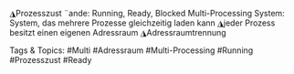 ◮Prozesszust ¨ande: Running, Ready, Blocked
Multi-Processing System:
System, das mehrere Prozesse gleichzeitig laden kann
◮jeder Prozess besitzt einen eigenen Adressraum
◮Adressraumtrennung

   Tags & Topics:
   #Multi
   #Adressraum
   #Multi-Processing
   #Running
   #Prozesszust
   #Ready